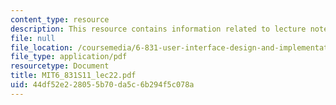 ```yaml
---
content_type: resource
description: This resource contains information related to lecture notes.
file: null
file_location: /coursemedia/6-831-user-interface-design-and-implementation-spring-2011/44df52e228055b70da5c6b294f5c078a_MIT6_831S11_lec22.pdf
file_type: application/pdf
resourcetype: Document
title: MIT6_831S11_lec22.pdf
uid: 44df52e2-2805-5b70-da5c-6b294f5c078a
---
```

